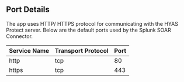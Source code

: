 ## Port Details

The app uses HTTP/ HTTPS protocol for communicating with the HYAS Protect server. Below are the
default ports used by the Splunk SOAR Connector.

| Service Name | Transport Protocol | Port |
|--------------|--------------------|------|
| http | tcp | 80 |
| https | tcp | 443 |
